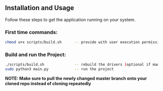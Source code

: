 ## Installation and Usage

Follow these steps to get the application running on your system.

### First time commands:
```bash
chmod u+x scripts/build.sh      -- provide with user execution permissions
```

### Build and run the Project:
```bash
./scripts/build.sh              -- rebuild the drivers (optional if made no changes to .c files under drivers folder)
sudo python3 main.py            -- run the project
```
**NOTE: Make sure to pull the newly changed master branch onto your cloned repo instead of cloning repeatedly**
